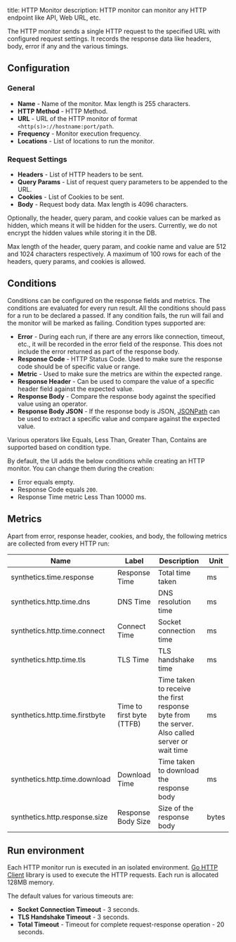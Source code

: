 title: HTTP Monitor
description: HTTP monitor can monitor any HTTP endpoint like API, Web URL, etc. 

The HTTP monitor sends a single HTTP request to the specified URL with configured request settings. It records the response data like headers, body, error if any and the various timings.

## Configuration

### General

* **Name** - Name of the monitor. Max length is 255 characters.
* **HTTP Method** - HTTP Method.
* **URL** - URL of the HTTP monitor of format `<http(s)>://hostname:port/path`.
* **Frequency** - Monitor execution frequency.
* **Locations** - List of locations to run the monitor.

### Request Settings

* **Headers** - List of HTTP headers to be sent.
* **Query Params** - List of request query parameters to be appended to the URL.
* **Cookies** - List of Cookies to be sent.
* **Body** - Request body data. Max length is 4096 characters.

Optionally, the header, query param, and cookie values can be marked as hidden, which means it will be hidden for the users. Currently, we do not encrypt the hidden values while storing it in the DB.

Max length of the header, query param, and cookie name and value are 512 and 1024 characters respectively. A maximum of 100 rows for each of the headers, query params, and cookies is allowed.

## Conditions

Conditions can be configured on the response fields and metrics. The conditions are evaluated for every run result. All the conditions should pass for a run to be declared a passed. If any condition fails, the run will fail and the monitor will be marked as failing. Condition types supported are:

* **Error** - During each run, if there are any errors like connection, timeout, etc., it will be recorded in the error field of the response. This does not include the error returned as part of the response body. 
* **Response Code** - HTTP Status Code. Used to make sure the response code should be of specific value or range.
* **Metric** - Used to make sure the metrics are within the expected range. 
* **Response Header** - Can be used to compare the value of a specific header field against the expected value.
* **Response Body** - Compare the response body against the specified value using an operator.
* **Response Body JSON** - If the response body is JSON, [JSONPath](https://github.com/json-path/JsonPath) can be used to extract a specific value and compare against the expected value.

Various operators like Equals, Less Than, Greater Than, Contains are supported based on condition type. 

By default, the UI adds the below conditions while creating an HTTP monitor. You can change them during the creation:

* Error equals empty.
* Response Code equals `200`.
* Response Time metric Less Than 10000 ms.

## Metrics

Apart from error, response header, cookies, and body, the following metrics are collected from every HTTP run:

| Name  | Label  | Description  | Unit  |
|---|---|---|---|
| synthetics.time.response  | Response Time  | Total time taken | ms  |
| synthetics.http.time.dns  | DNS Time  | DNS resolution time | ms |
| synthetics.http.time.connect  |  Connect Time | Socket connection time  | ms |
| synthetics.http.time.tls  | TLS Time  |  TLS handshake time  | ms |
| synthetics.http.time.firstbyte  | Time to first byte (TTFB)  | Time taken to receive the first response byte from the server. Also called server or wait time | ms  |
| synthetics.http.time.download  |  Download Time | Time taken to download the response body  | ms  |
| synthetics.http.response.size  |  Response Body Size | Size of the response body  | bytes  |

## Run environment

Each HTTP monitor run is executed in an isolated environment. [Go HTTP Client](https://golang.org/pkg/net/http/) library is used to execute the HTTP requests. Each run is allocated 128MB memory.

The default values for various timeouts are:

* **Socket Connection Timeout** - 3 seconds.
* **TLS Handshake Timeout** - 3 seconds.
* **Total Timeout** - Timeout for complete request-response operation - 20 seconds.